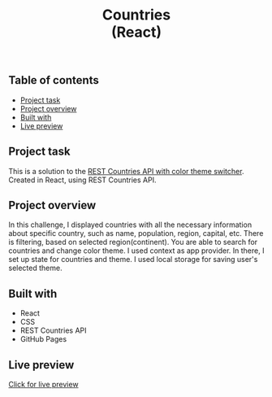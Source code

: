 <h1 align="center">
  Countries <br/> 
  (React)
</h1>
<br>

## Table of contents

- [Project task](#project-task)
- [Project overview](#project-overview)
- [Built with](#built-with)
- [Live preview](#live-preview)

## Project task

This is a solution to the [REST Countries API with color theme switcher](https://www.frontendmentor.io/challenges/rest-countries-api-with-color-theme-switcher-5cacc469fec04111f7b848ca). Created in React, using REST Countries API.

## Project overview

In this challenge, I displayed countries with all the necessary information about specific country, such as name, population, region, capital, etc. There is filtering, based on selected region(continent). You are able to search for countries and change color theme. I used context as app provider. In there, I set up state for countries and theme. I used local storage for saving user's selected theme.

## Built with

- React
- CSS
- REST Countries API
- GitHub Pages

## Live preview

[Click for live preview](https://jeko10.github.io/Job-Listing/)
